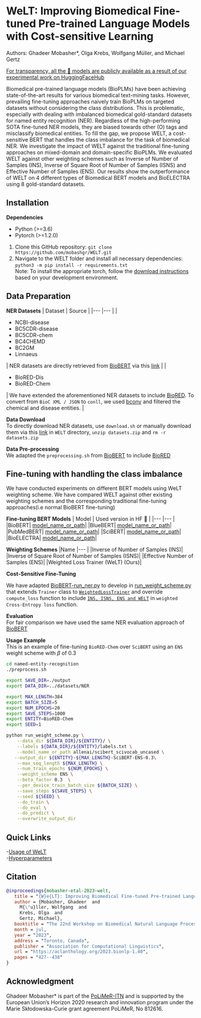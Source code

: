 # WeLT: Improving Biomedical Fine-tuned Pre-trained Language Models with Cost-sensitive Learning
Authors: Ghadeer Mobasher*, Olga Krebs, Wolfgang Müller, and Michael Gertz 

[For transparency, all the :hugs: models are publicly available as a result of our experimental work on HuggingFaceHub](https://huggingface.co/mobashgr)

Biomedical pre-trained language models (BioPLMs) have been achieving state-of-the-art results for various biomedical text-mining tasks. However, prevailing fine-tuning approaches naively train BioPLMs on targeted datasets without considering the class distributions. This is problematic, especially with dealing with imbalanced biomedical gold-standard datasets for named entity recognition (NER). Regardless of the high-performing SOTA fine-tuned NER models, they are biased towards other (O) tags and misclassify biomedical entities. To fill the gap, we propose WELT, a cost-sensitive BERT that handles the class imbalance for the task of biomedical NER. We investigate the impact of WELT against the traditional fine-tuning approaches on mixed-domain and domain-specific BioPLMs. We evaluated WELT against other weighting schemes such as Inverse of Number of Samples (INS), Inverse of Square Root of Number of Samples (ISNS) and Effective Number of Samples (ENS). Our results show the outperformance of WELT on 4 different types of Biomedical BERT models and BioELECTRA using 8 gold-standard datasets.

## Installation 
**Dependencies**
-	Python (>=3.6)
-	Pytorch (>=1.2.0) 
1.	Clone this GitHub repository: `git clone https://github.com/mobashgr/WELT.git`
2.	Navigate to the WELT folder and install all necessary dependencies: `python3 -m pip install -r requirements.txt` \
Note: To install the appropriate torch, follow the [download instructions](https://pytorch.org/) based on your development environment.
## Data Preparation
**NER Datasets**
| Dataset 	| Source 	|
|---	|---	|
| <ul><li>NCBI-disease</li> <li>BC5CDR-disease</li>  <li>BC5CDR-chem</li>  <li>BC4CHEMD</li> <li>BC2GM</li> <li>Linnaeus</li></ul> 	| NER datasets are directly retrieved from [BioBERT](https://github.com/dmis-lab/biobert) via this [link](http://nlp.dmis.korea.edu/projects/biobert-2020-checkpoints/datasets.tar.gz) 	|
| <ul><li>BioRED-Dis</li>  <li>BioRED-Chem</li></ul> 	| We have extended the aforementioned NER datasets to include [BioRED](https://ftp.ncbi.nlm.nih.gov/pub/lu/BioRED/). To convert from  `BioC XML / JSON` to `conll`, we used [bconv](https://github.com/lfurrer/bconv) and filtered the chemical and disease entities. 	|

**Data Download** \
To directly download NER datasets, use `download.sh` or manually download them via this [link](https://drive.google.com/file/d/1nHH3UYpQImQhBTei5HiTcAAFBvsfaBw0/view) in `WELT` directory, `unzip datasets.zip` and `rm -r datasets.zip`

**Data Pre-processing** \
We adapted the `preprocessing.sh` from [BioBERT](https://github.com/dmis-lab/biobert) to include [BioRED](https://ftp.ncbi.nlm.nih.gov/pub/lu/BioRED/)

## Fine-tuning with handling the class imbalance
We have conducted experiments on different BERT models using WeLT weighting scheme. We have compared WELT against other existing weighting schemes and the corresponding traditional fine-tuning approaches(i.e normal BioBERT fine-tuning)

**Fine-tuning BERT Models**
| Model 	| Used version in HF :hugs: |
|---	|---	|
|BioBERT| [model_name_or_path](https://huggingface.co/dmis-lab/biobert-v1.1)|
|BlueBERT| [model_name_or_path](https://huggingface.co/bionlp/bluebert_pubmed_uncased_L-12_H-768_A-12)|
|PubMedBERT| [model_name_or_path](https://huggingface.co/microsoft/BiomedNLP-PubMedBERT-base-uncased-abstract)|
|SciBERT| [model_name_or_path](https://huggingface.co/allenai/scibert_scivocab_uncased)|
|BioELECTRA| [model_name_or_path](https://huggingface.co/kamalkraj/bioelectra-base-discriminator-pubmed)|

**Weighting Schemes** 
|Name 
|---	|
|Inverse of Number of Samples (INS)|
|Inverse of Square Root of Number of Samples (ISNS)|
|Effective Number of Samples (ENS)|
|Weighted Loss Trainer (WeLT) (Ours)|

**Cost-Sensitive Fine-Tuning**

We have adapted [BioBERT-run_ner.py](https://github.com/dmis-lab/biobert-pytorch/blob/master/named-entity-recognition/run_ner.py) to develop in [run_weight_scheme.py](https://github.com/mobashgr/WeLT/blob/main/named-entity-recognition/run_weight_scheme.py) that extends `Trainer` class to [`WeightedLossTrainer`](https://github.com/mobashgr/WeLT/blob/b1118057a0314ceeb3aa198a0fbf57e610fb9795/named-entity-recognition/run_weight_scheme.py#L93-L102) and override `compute_loss` function to include [`INS, ISNS, ENS and WELT`](https://github.com/mobashgr/WeLT/blob/b1118057a0314ceeb3aa198a0fbf57e610fb9795/named-entity-recognition/run_weight_scheme.py#L130-L167) in `weighted Cross-Entropy loss` function.

**Evaluation** \
For fair comparison we have used the same NER evaluation approach of [BioBERT](https://github.com/dmis-lab/biobert)

**Usage Example** \
This is an example of fine-tuning `BioRED-Chem` over `SciBERT` using an `ENS` weight scheme with $\beta$ of 0.3
```bash
cd named-entity-recognition
./preprocess.sh

export SAVE_DIR=./output
export DATA_DIR=../datasets/NER

export MAX_LENGTH=384
export BATCH_SIZE=5
export NUM_EPOCHS=20
export SAVE_STEPS=1000
export ENTITY=BioRED-Chem
export SEED=1

python run_weight_scheme.py \
    --data_dir ${DATA_DIR}/${ENTITY}/ \
    --labels ${DATA_DIR}/${ENTITY}/labels.txt \
    --model_name_or_path allenai/scibert_scivocab_uncased \
   --output_dir ${ENTITY}-${MAX_LENGTH}-SciBERT-ENS-0.3\
    --max_seq_length ${MAX_LENGTH} \
    --num_train_epochs ${NUM_EPOCHS} \
    --weight_scheme ENS \
    --beta_factor 0.3  \
    --per_device_train_batch_size ${BATCH_SIZE} \
    --save_steps ${SAVE_STEPS} \
    --seed ${SEED} \
    --do_train \
    --do_eval \
    --do_predict \
    --overwrite_output_dir
  ```
## Quick Links  
  -[Usage of WeLT](https://github.com/mobashgr/WeLT/tree/main/named-entity-recognition#welt-usage-example)\
  -[Hyperparameters](https://github.com/mobashgr/WeLT/tree/main/named-entity-recognition#welt-usage-example)

 ## Citation
 ```bibtex
 @inproceedings{mobasher-etal-2023-welt,
    title = "{W}e{LT}: Improving Biomedical Fine-tuned Pre-trained Language Models with Cost-sensitive Learning",
    author = {Mobasher, Ghadeer  and
      M{\"u}ller, Wolfgang  and
      Krebs, Olga  and
      Gertz, Michael},
    booktitle = "The 22nd Workshop on Biomedical Natural Language Processing and BioNLP Shared Tasks",
    month = jul,
    year = "2023",
    address = "Toronto, Canada",
    publisher = "Association for Computational Linguistics",
    url = "https://aclanthology.org/2023.bionlp-1.40",
    pages = "427--438"
}
```
## Acknowledgment
Ghadeer Mobasher* is part of the [PoLiMeR-ITN](http://polimer-itn.eu/) and is supported by the European Union’s Horizon 2020 research and innovation program under the Marie Skłodowska-Curie grant agreement PoLiMeR, No 812616.
